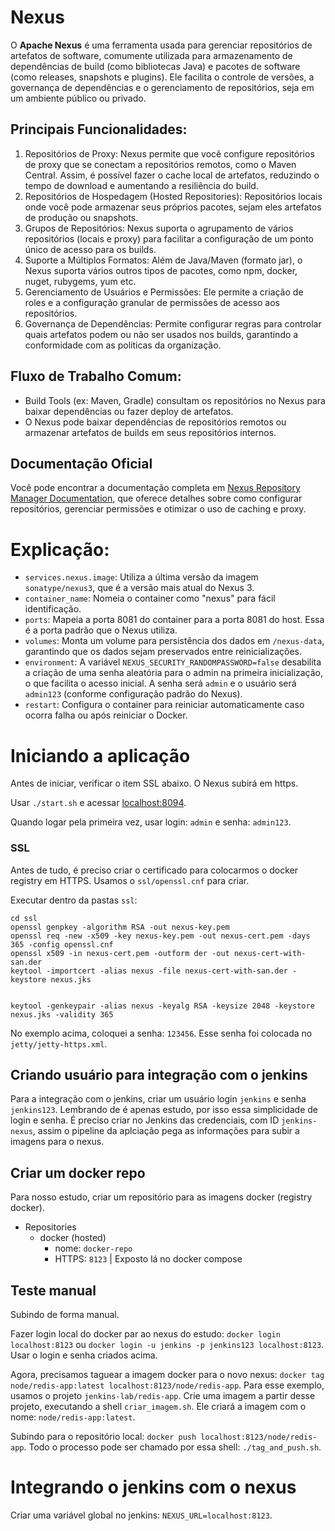 # Nexus

O **Apache Nexus** é uma ferramenta usada para gerenciar repositórios de artefatos de software, comumente utilizada para armazenamento de dependências de build (como bibliotecas Java) e pacotes de software (como releases, snapshots e plugins). Ele facilita o controle de versões, a governança de dependências e o gerenciamento de repositórios, seja em um ambiente público ou privado.

## Principais Funcionalidades:

1. Repositórios de Proxy: Nexus permite que você configure repositórios de proxy que se conectam a repositórios remotos, como o Maven Central. Assim, é possível fazer o cache local de artefatos, reduzindo o tempo de download e aumentando a resiliência do build.
2. Repositórios de Hospedagem (Hosted Repositories): Repositórios locais onde você pode armazenar seus próprios pacotes, sejam eles artefatos de produção ou snapshots.
3. Grupos de Repositórios: Nexus suporta o agrupamento de vários repositórios (locais e proxy) para facilitar a configuração de um ponto único de acesso para os builds.
4. Suporte a Múltiplos Formatos: Além de Java/Maven (formato jar), o Nexus suporta vários outros tipos de pacotes, como npm, docker, nuget, rubygems, yum etc.
5. Gerenciamento de Usuários e Permissões: Ele permite a criação de roles e a configuração granular de permissões de acesso aos repositórios.
6. Governança de Dependências: Permite configurar regras para controlar quais artefatos podem ou não ser usados nos builds, garantindo a conformidade com as políticas da organização.

## Fluxo de Trabalho Comum:

- Build Tools (ex: Maven, Gradle) consultam os repositórios no Nexus para baixar dependências ou fazer deploy de artefatos.
- O Nexus pode baixar dependências de repositórios remotos ou armazenar artefatos de builds em seus repositórios internos.

## Documentação Oficial

Você pode encontrar a documentação completa em [Nexus Repository Manager Documentation](https://help.sonatype.com/en/sonatype-nexus-repository.html), que oferece detalhes sobre como configurar repositórios, gerenciar permissões e otimizar o uso de caching e proxy.

# Explicação:

- `services.nexus.image`: Utiliza a última versão da imagem `sonatype/nexus3`, que é a versão mais atual do Nexus 3.
- `container_name`: Nomeia o container como "nexus" para fácil identificação.
- `ports`: Mapeia a porta 8081 do container para a porta 8081 do host. Essa é a porta padrão que o Nexus utiliza.
- `volumes`: Monta um volume para persistência dos dados em `/nexus-data`, garantindo que os dados sejam preservados entre reinicializações.
- `environment`: A variável `NEXUS_SECURITY_RANDOMPASSWORD=false` desabilita a criação de uma senha aleatória para o admin na primeira inicialização, o que facilita o acesso inicial. A senha será `admin` e o usuário será `admin123` (conforme configuração padrão do Nexus).
- `restart`: Configura o container para reiniciar automaticamente caso ocorra falha ou após reiniciar o Docker.

# Iniciando a aplicação

Antes de iniciar, verificar o item SSL abaixo. O Nexus subirá em https.

Usar `./start.sh` e acessar [localhost:8094](http://localhost:8094/).

Quando logar pela primeira vez, usar login: `admin` e senha: `admin123`.

### SSL

Antes de tudo, é preciso criar o certificado para colocarmos o docker registry em HTTPS. Usamos o `ssl/openssl.cnf` para criar.

Executar dentro da pastas `ssl`:
```shell
cd ssl
openssl genpkey -algorithm RSA -out nexus-key.pem
openssl req -new -x509 -key nexus-key.pem -out nexus-cert.pem -days 365 -config openssl.cnf
openssl x509 -in nexus-cert.pem -outform der -out nexus-cert-with-san.der
keytool -importcert -alias nexus -file nexus-cert-with-san.der -keystore nexus.jks


keytool -genkeypair -alias nexus -keyalg RSA -keysize 2048 -keystore nexus.jks -validity 365
```

No exemplo acima, coloquei a senha: `123456`. Esse senha foi colocada no `jetty/jetty-https.xml`.

## Criando usuário para integração com o jenkins

Para a integração com o jenkins, criar um usuário login `jenkins` e senha `jenkins123`. Lembrando de é apenas estudo, por isso essa simplicidade de login e senha. É preciso criar no Jenkins das credenciais, com ID `jenkins-nexus`, assim o pipeline da aplciação pega as informações para subir a imagens para o nexus.

## Criar um docker repo

Para nosso estudo, criar um repositório para as imagens docker (registry docker).

- Repositories
  - docker (hosted)
    - nome: `docker-repo`
    - HTTPS: `8123` | Exposto lá no docker compose

## Teste manual

Subindo de forma manual.

Fazer login local do docker par ao nexus do estudo: `docker login localhost:8123` ou `docker login -u jenkins -p jenkins123 localhost:8123`.
Usar o login e senha criados acima.

Agora, precisamos taguear a imagem docker para o novo nexus: `docker tag node/redis-app:latest localhost:8123/node/redis-app`. Para esse exemplo, usamos o projeto `jenkins-lab/redis-app`. Crie uma imagem a partir desse projeto, executando a shell `criar_imagem.sh`. Ele criará a imagem com o nome: `node/redis-app:latest`.

Subindo para o repositório local: `docker push localhost:8123/node/redis-app`. Todo o processo pode ser chamado por essa shell: `./tag_and_push.sh`.

# Integrando o jenkins com o nexus

Criar uma variável global no jenkins: `NEXUS_URL=localhost:8123`.